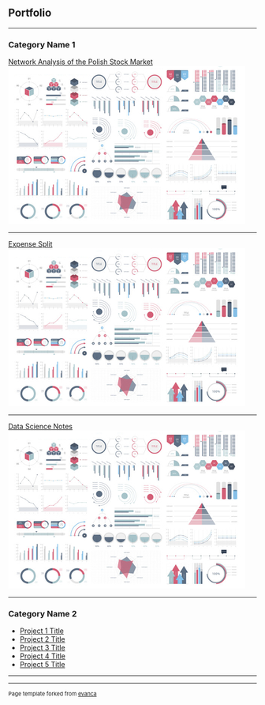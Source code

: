 ## Portfolio

---

### Category Name 1 

[Network Analysis of the Polish Stock Market](/sample_page)
<img src="images/dummy_thumbnail.jpg?raw=true"/>

---
[Expense Split](/pdf/sample_presentation.pdf)
<img src="images/dummy_thumbnail.jpg?raw=true"/>

---
[Data Science Notes](http://example.com/)
<img src="images/dummy_thumbnail.jpg?raw=true"/>

---

### Category Name 2

- [Project 1 Title](http://example.com/)
- [Project 2 Title](http://example.com/)
- [Project 3 Title](http://example.com/)
- [Project 4 Title](http://example.com/)
- [Project 5 Title](http://example.com/)

---




---
<p style="font-size:11px">Page template forked from <a href="https://github.com/evanca/quick-portfolio">evanca</a></p>
<!-- Remove above link if you don't want to attibute -->
